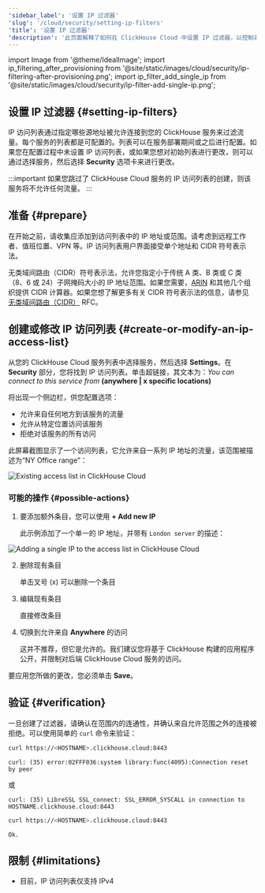 ```yaml
---
'sidebar_label': '设置 IP 过滤器'
'slug': '/cloud/security/setting-ip-filters'
'title': '设置 IP 过滤器'
'description': '此页面解释了如何在 ClickHouse Cloud 中设置 IP 过滤器，以控制对 ClickHouse 服务的访问。'
---
```


import Image from '@theme/IdealImage';
import ip_filtering_after_provisioning from '@site/static/images/cloud/security/ip-filtering-after-provisioning.png';
import ip_filter_add_single_ip from '@site/static/images/cloud/security/ip-filter-add-single-ip.png';

## 设置 IP 过滤器 {#setting-ip-filters}

IP 访问列表通过指定哪些源地址被允许连接到您的 ClickHouse 服务来过滤流量。每个服务的列表都是可配置的。列表可以在服务部署期间或之后进行配置。如果您在配置过程中未设置 IP 访问列表，或如果您想对初始列表进行更改，则可以通过选择服务，然后选择 **Security** 选项卡来进行更改。

:::important
如果您跳过了 ClickHouse Cloud 服务的 IP 访问列表的创建，则该服务将不允许任何流量。
:::

## 准备 {#prepare}
在开始之前，请收集应添加到访问列表中的 IP 地址或范围。请考虑到远程工作者、值班位置、VPN 等。IP 访问列表用户界面接受单个地址和 CIDR 符号表示法。

无类域间路由（CIDR）符号表示法，允许您指定小于传统 A 类、B 类或 C 类（8、6 或 24）子网掩码大小的 IP 地址范围。如果您需要，[ARIN](https://account.arin.net/public/cidrCalculator) 和其他几个组织提供 CIDR 计算器。如果您想了解更多有关 CIDR 符号表示法的信息，请参见 [无类域间路由（CIDR）](https://www.rfc-editor.org/rfc/rfc4632.html) RFC。

## 创建或修改 IP 访问列表 {#create-or-modify-an-ip-access-list}

从您的 ClickHouse Cloud 服务列表中选择服务，然后选择 **Settings**。在 **Security** 部分，您将找到 IP 访问列表。单击超链接，其文本为：*You can connect to this service from* **(anywhere | x specific locations)**

将出现一个侧边栏，供您配置选项：

- 允许来自任何地方到该服务的流量
- 允许从特定位置访问该服务
- 拒绝对该服务的所有访问

此屏幕截图显示了一个访问列表，它允许来自一系列 IP 地址的流量，该范围被描述为“NY Office range”：

<Image img={ip_filtering_after_provisioning} size="md" alt="Existing access list in ClickHouse Cloud" border/>

### 可能的操作 {#possible-actions}

1. 要添加额外条目，您可以使用 **+ Add new IP**

   此示例添加了一个单一的 IP 地址，并带有 `London server` 的描述：

<Image img={ip_filter_add_single_ip} size="md" alt="Adding a single IP to the access list in ClickHouse Cloud" border/>

2. 删除现有条目

   单击叉号 (x) 可以删除一个条目

3. 编辑现有条目

   直接修改条目

4. 切换到允许来自 **Anywhere** 的访问

   这并不推荐，但它是允许的。我们建议您将基于 ClickHouse 构建的应用程序公开，并限制对后端 ClickHouse Cloud 服务的访问。

要应用您所做的更改，您必须单击 **Save**。

## 验证 {#verification}

一旦创建了过滤器，请确认在范围内的连通性，并确认来自允许范围之外的连接被拒绝。可以使用简单的 `curl` 命令来验证：
```bash title="Attempt rejected from outside the allow list"
curl https://<HOSTNAME>.clickhouse.cloud:8443
```
```response
curl: (35) error:02FFF036:system library:func(4095):Connection reset by peer
```
或
```response
curl: (35) LibreSSL SSL_connect: SSL_ERROR_SYSCALL in connection to HOSTNAME.clickhouse.cloud:8443
```

```bash title="Attempt permitted from inside the allow list"
curl https://<HOSTNAME>.clickhouse.cloud:8443
```
```response
Ok.
```

## 限制 {#limitations}

- 目前，IP 访问列表仅支持 IPv4
